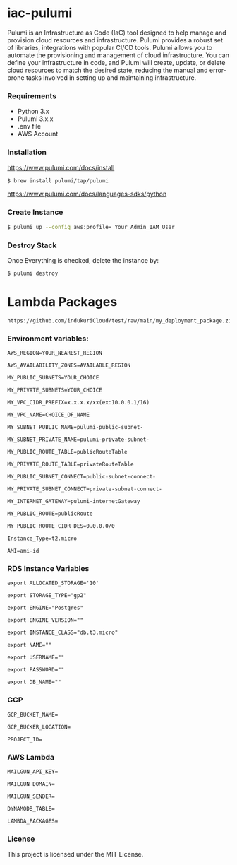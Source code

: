 # iac-pulumi

Pulumi is an Infrastructure as Code (IaC) tool designed to help manage and provision cloud resources and infrastructure. Pulumi provides a robust set of libraries, integrations with popular CI/CD tools. 
Pulumi allows you to automate the provisioning and management of cloud infrastructure. You can define your infrastructure in code, and Pulumi will create, update, or delete cloud resources to match the desired state, reducing the manual and error-prone tasks involved in setting up and maintaining infrastructure.


### Requirements

- Python 3.x
- Pulumi 3.x.x
- .env file 
- AWS Account


### Installation 
https://www.pulumi.com/docs/install
```bash
$ brew install pulumi/tap/pulumi
```
https://www.pulumi.com/docs/languages-sdks/python

### Create Instance
```bash
$ pulumi up --config aws:profile= Your_Admin_IAM_User
```

### Destroy Stack
Once Everything is checked, delete the instance by:
```bash
$ pulumi destroy
```

# Lambda Packages
```
https://github.com/indukuriCloud/test/raw/main/my_deployment_package.zip
```

### Environment variables:
```
AWS_REGION=YOUR_NEAREST_REGION

AWS_AVAILABILITY_ZONES=AVAILABLE_REGION

MY_PUBLIC_SUBNETS=YOUR_CHOICE

MY_PRIVATE_SUBNETS=YOUR_CHOICE

MY_VPC_CIDR_PREFIX=x.x.x.x/xx(ex:10.0.0.1/16)

MY_VPC_NAME=CHOICE_OF_NAME

MY_SUBNET_PUBLIC_NAME=pulumi-public-subnet-

MY_SUBNET_PRIVATE_NAME=pulumi-private-subnet-

MY_PUBLIC_ROUTE_TABLE=publicRouteTable

MY_PRIVATE_ROUTE_TABLE=privateRouteTable

MY_PUBLIC_SUBNET_CONNECT=public-subnet-connect-

MY_PRIVATE_SUBNET_CONNECT=private-subnet-connect-

MY_INTERNET_GATEWAY=pulumi-internetGateway

MY_PUBLIC_ROUTE=publicRoute

MY_PUBLIC_ROUTE_CIDR_DES=0.0.0.0/0

Instance_Type=t2.micro

AMI=ami-id
```

### RDS Instance Variables
```
export ALLOCATED_STORAGE='10'

export STORAGE_TYPE="gp2"

export ENGINE="Postgres"

export ENGINE_VERSION=""

export INSTANCE_CLASS="db.t3.micro"

export NAME=""

export USERNAME=""

export PASSWORD=""

export DB_NAME=""
```

### GCP 
```
GCP_BUCKET_NAME=

GCP_BUCKER_LOCATION=

PROJECT_ID=
```
### AWS Lambda
```
MAILGUN_API_KEY=

MAILGUN_DOMAIN=

MAILGUN_SENDER=

DYNAMODB_TABLE=

LAMBDA_PACKAGES=

```
### License
This project is licensed under the MIT License.
